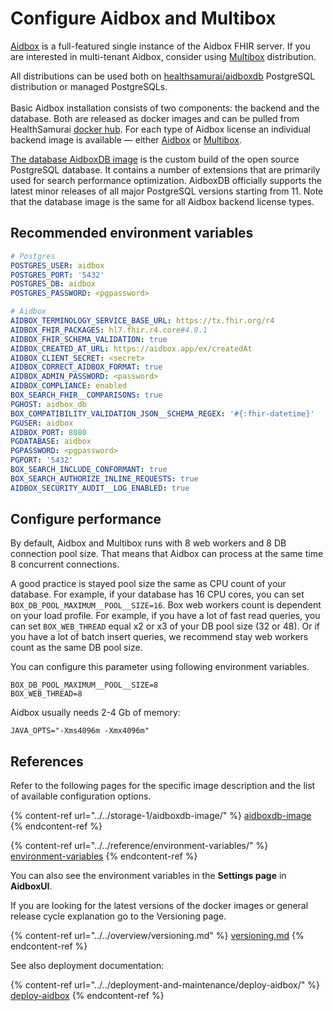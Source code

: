# Configure Aidbox and Multibox

[Aidbox](https://hub.docker.com/r/healthsamurai/aidboxone) is a full-featured single instance of the Aidbox FHIR server. If you are interested in multi-tenant Aidbox, consider using [Multibox](https://hub.docker.com/r/healthsamurai/multibox) distribution.

All distributions can be used both on [healthsamurai/aidboxdb](https://hub.docker.com/r/healthsamurai/aidboxdb) PostgreSQL distribution or managed PostgreSQLs.\
\
Basic Aidbox installation consists of two components: the backend and the database. Both are released as docker images and can be pulled from HealthSamurai [docker hub](https://hub.docker.com/u/healthsamurai). For each type of Aidbox license an individual backend image is available — either [Aidbox](https://hub.docker.com/r/healthsamurai/aidboxone) or [Multibox](https://hub.docker.com/r/healthsamurai/multibox).

[The database AidboxDB image](https://hub.docker.com/r/healthsamurai/aidboxdb) is the custom build of the open source PostgreSQL database. It contains a number of extensions that are primarily used for search performance optimization. AidboxDB officially supports the latest minor releases of all major PostgreSQL versions starting from 11. Note that the database image is the same for all Aidbox backend license types.

## Recommended environment variables

```yaml
# Postgres
POSTGRES_USER: aidbox
POSTGRES_PORT: '5432'
POSTGRES_DB: aidbox
POSTGRES_PASSWORD: <pgpassword>

# Aidbox
AIDBOX_TERMINOLOGY_SERVICE_BASE_URL: https://tx.fhir.org/r4
AIDBOX_FHIR_PACKAGES: hl7.fhir.r4.core#4.0.1
AIDBOX_FHIR_SCHEMA_VALIDATION: true
AIDBOX_CREATED_AT_URL: https://aidbox.app/ex/createdAt
AIDBOX_CLIENT_SECRET: <secret>
AIDBOX_CORRECT_AIDBOX_FORMAT: true
AIDBOX_ADMIN_PASSWORD: <password>
AIDBOX_COMPLIANCE: enabled
BOX_SEARCH_FHIR__COMPARISONS: true
PGHOST: aidbox_db
BOX_COMPATIBILITY_VALIDATION_JSON__SCHEMA_REGEX: '#{:fhir-datetime}'
PGUSER: aidbox
AIDBOX_PORT: 8080
PGDATABASE: aidbox
PGPASSWORD: <pgpassword>
PGPORT: '5432'
BOX_SEARCH_INCLUDE_CONFORMANT: true
BOX_SEARCH_AUTHORIZE_INLINE_REQUESTS: true
AIDBOX_SECURITY_AUDIT__LOG_ENABLED: true
```

## Configure performance

By default, Aidbox and Multibox runs with 8 web workers and 8 DB connection pool size. That means that Aidbox can process at the same time 8 concurrent connections.

A good practice is stayed pool size the same as CPU count of your database. For example, if your database has 16 CPU cores, you can set `BOX_DB_POOL_MAXIMUM__POOL__SIZE=16`. Box web workers count is dependent on your load profile. For example, if you have a lot of fast read queries, you can set `BOX_WEB_THREAD` equal x2 or x3 of your DB pool size (32 or 48). Or if you have a lot of batch insert queries, we recommend stay web workers count as the same DB pool size.

You can configure this parameter using following environment variables.

```
BOX_DB_POOL_MAXIMUM__POOL__SIZE=8
BOX_WEB_THREAD=8
```

Aidbox usually needs 2-4 Gb of memory:

```
JAVA_OPTS="-Xms4096m -Xmx4096m"
```

## References

Refer to the following pages for the specific image description and the list of available configuration options.

{% content-ref url="../../storage-1/aidboxdb-image/" %}
[aidboxdb-image](../../storage-1/aidboxdb-image/)
{% endcontent-ref %}

{% content-ref url="../../reference/environment-variables/" %}
[environment-variables](../../reference/environment-variables/)
{% endcontent-ref %}

You can also see the environment variables in the **Settings page** in **AidboxUI**.

If you are looking for the latest versions of the docker images or general release cycle explanation go to the Versioning page.

{% content-ref url="../../overview/versioning.md" %}
[versioning.md](../../overview/versioning.md)
{% endcontent-ref %}

See also deployment documentation:

{% content-ref url="../../deployment-and-maintenance/deploy-aidbox/" %}
[deploy-aidbox](../../deployment-and-maintenance/deploy-aidbox/)
{% endcontent-ref %}

